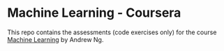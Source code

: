 # Machine Learning - Coursera

This repo contains the assessments (code exercises only) for the course [Machine Learning](https://www.coursera.org/learn/machine-learning) by Andrew Ng.